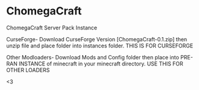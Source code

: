 # ChomegaCraft
ChomegaCraft Server Pack Instance

CurseForge-
Download CurseForge Version [ChomegaCraft-0.1.zip]  then unzip file and place folder into instances folder. THIS IS FOR CURSEFORGE

Other Modloaders-
Download Mods and Config folder then place into PRE-RAN INSTANCE of minecraft in your minecraft directory. USE THIS FOR OTHER LOADERS

<3
